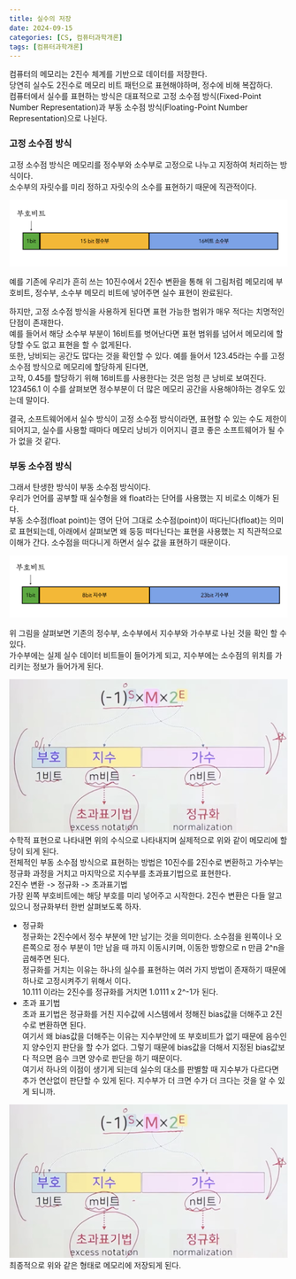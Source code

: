 ```yaml
---
title: 실수의 저장
date: 2024-09-15 
categories: [CS, 컴퓨터과학개론]
tags: [컴퓨터과학개론]
---
```

컴퓨터의 메모리는 2진수 체계를 기반으로 데이터를 저장한다.  
당연히 실수도 2진수로 메모리 비트 패턴으로 표현해야하며,  정수에 비해 복잡하다.  
컴퓨터에서 실수를 표현하는 방식은 대표적으로 고정 소수점 방식(Fixed-Point Number Representation)과 부동 소수점 방식(Floating-Point Number Representation)으로 나뉜다.  
  
### 고정 소수점 방식
고정 소수점 방식은 메모리를 정수부와 소수부로 고정으로 나누고 지정하여 처리하는 방식이다.  
소수부의 자릿수를 미리 정하고 자릿수의 소수를 표현하기 때문에 직관적이다. 
  
![](/assets/img/post-image/20240915PostFloat/float1.png)  
  
예를 기존에 우리가 흔히 쓰는 10진수에서 2진수 변환을 통해 위 그림처럼 메모리에 부호비트, 정수부, 소수부 메모리 비트에 넣어주면 실수 표현이 완료된다.  
  
하지만, 고정 소수점 방식을 사용하게 된다면 표현 가능한 범위가 매우 적다는 치명적인 단점이 존재한다.  
예를 들어서 해당 소수부 부분이 16비트를 벗어난다면 표현 범위를 넘어서 메모리에 할당할 수도 없고 표현을 할 수 없게된다.  
또한, 낭비되는 공간도 많다는 것을 확인할 수 있다. 예를 들어서 123.45라는 수를 고정 소수점 방식으로 메모리에 할당하게 된다면,  
고작, 0.45를 할당하기 위해 16비트를 사용한다는 것은 엄청 큰 낭비로 보여진다. 123456.1 이 수를 살펴보면 정수부분이 더 많은 메모리 공간을 사용해야하는 경우도 있는데 말이다.  
  
결국, 소프트웨어에서 실수 방식이 고정 소수점 방식이라면, 표현할 수 있는 수도 제한이 되어지고, 실수를 사용할 때마다 메모리 낭비가 이어지니 결코 좋은 소프트웨어가 될 수가 없을 것 같다.  

### 부동 소수점 방식
그래서 탄생한 방식이 부동 소수점 방식이다.  
우리가 언어를 공부할 때 실수형을 왜 float라는 단어를 사용했는 지 비로소 이해가 된다.  
부동 소수점(float point)는 영어 단어 그대로 소수점(point)이 떠다닌다(float)는 의미로 표현되는데, 아래에서 살펴보면 왜 둥둥 떠다닌다는 표현을 사용했는 지 직관적으로 이해가 간다. 소수점을 떠다니게 하면서 실수 값을 표현하기 때문이다.    
  
![](/assets/img/post-image/20240915PostFloat/float2.png)  
  
위 그림을 살펴보면 기존의 정수부, 소수부에서 지수부와 가수부로 나뉜 것을 확인 할 수 있다.  
가수부에는 실제 실수 데이터 비트들이 들어가게 되고, 지수부에는 소수점의 위치를 가리키는 정보가 들어가게 된다.  
  
![](/assets/img/post-image/20240915PostFloat/float3.png)
수학적 표현으로 나타내면 위의 수식으로 나타내지며 실제적으로 위와 같이 메모리에 할당이 되게 된다.  
전체적인 부동 소수점 방식으로 표현하는 방법은 10진수를 2진수로 변환하고 가수부는 정규화 과정을 거치고 마지막으로 지수부를 초과표기법으로 표현한다.  
2진수 변환 -> 정규화 -> 초과표기법  
가장 왼쪽 부호비트에는 해당 부호를 미리 넣어주고 시작한다. 2진수 변환은 다들 알고 있으니 정규화부터 한번 살펴보도록 하자.  
  
- 정규화  
정규화는 2진수에서 정수 부분에 1만 남기는 것을 의미한다. 소수점을 왼쪽이나 오른쪽으로 정수 부분이 1만 남을 때 까지 이동시키며, 이동한 방향으로 n 만큼 2^n을 곱해주면 된다.  
정규화를 거치는 이유는 하나의 실수를 표현하는 여러 가지 방법이 존재하기 때문에 하나로 고정시켜주기 위해서 이다.  
10.111 이라는 2진수를 정규화를 거치면 1.0111 x 2^-1가 된다.  
- 초과 표기법  
초과 표기법은 정규화를 거친 지수값에 시스템에서 정해진 bias값을 더해주고 2진수로 변환하면 된다.  
여기서 왜 bias값을 더해주는 이유는 지수부안에 또 부호비트가 없기 때문에 음수인지 양수인지 판단을 할 수가 없다. 그렇기 때문에 bias값을 더해서 지정된 bias값보다 적으면 음수 크면 양수로 판단을 하기 때문이다.  
여기서 하나의 이점이 생기게 되는데 실수의 대소를 판별할 때 지수부가 다르다면 추가 연산없이 판단할 수 있게 된다. 지수부가 더 크면 수가 더 크다는 것을 알 수 있게 되니까.
  
![](/assets/img/post-image/20240915PostFloat/float3.png)  
최종적으로 위와 같은 형태로 메모리에 저장되게 된다. 

